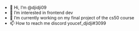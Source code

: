 - 👋 Hi, I’m @djidji09
- 👀 I’m interested in frontend dev
- 🌱 I’m currently working on my final project of the cs50 course
- 📫 How to reach me discord youcef_djidji#3099

<!---
djidji09/djidji09 is a ✨ special ✨ repository because its `README.md` (this file) appears on your GitHub profile.
You can click the Preview link to take a look at your changes.
--->

